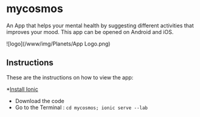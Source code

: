 


# mycosmos
An App that helps your mental health by suggesting different activities that improves your mood. This app can be opened on Android and iOS.

![logo](/www/img/Planets/App Logo.png)

## Instructions 

These are the instructions on how to view the app:

*[Install Ionic](http://ionicframework.com/getting-started/)
* Download the code 
* Go to the Terminal : `cd mycosmos; ionic serve --lab`  


